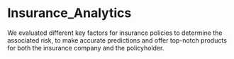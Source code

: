 # Insurance_Analytics
We evaluated different key factors for insurance policies to determine the associated risk, to make accurate predictions and offer top-notch products for both the insurance company and the policyholder.

